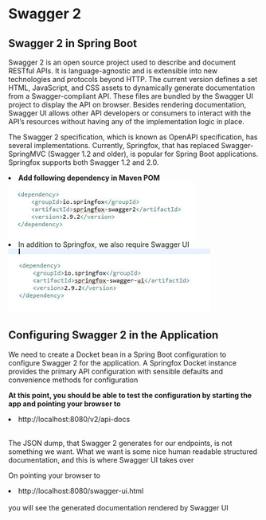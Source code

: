 # Swagger 2

<h2>Swagger 2 in Spring Boot</h2>

Swagger 2 is an open source project used to describe and document RESTful APIs. It is language-agnostic and is extensible into new technologies and protocols beyond HTTP. The current version defines a set HTML, JavaScript, and CSS assets to dynamically generate documentation from a Swagger-compliant API. These files are bundled by the Swagger UI project to display the API on browser. Besides rendering documentation, Swagger UI allows other API developers or consumers to interact with the API’s resources without having any of the implementation logic in place.

The Swagger 2 specification, which is known as OpenAPI specification, has several implementations. Currently, Springfox, that has replaced Swagger-SpringMVC (Swagger 1.2 and older), is popular for Spring Boot applications. Springfox supports both Swagger 1.2 and 2.0.

<li>
<strong>Add following dependency in Maven POM</strong>
<img src="https://github.com/ShahbazHaroon/Swagger-2/blob/master/springfox.JPG" alt="springfox">
</li>

<li>
In addition to Springfox, we also require Swagger UI
<img src="https://github.com/ShahbazHaroon/Swagger-2/blob/master/Swagger-UI.JPG" alt="swaggerUI">
</li>

<h2>Configuring Swagger 2 in the Application</h2>

We need to create a Docket bean in a Spring Boot configuration to configure Swagger 2 for the application. A Springfox Docket instance provides the primary API configuration with sensible defaults and convenience methods for configuration

<strong>At this point, you should be able to test the configuration by starting the app and pointing your browser to</strong>

<li>http://localhost:8080/v2/api-docs</li>
<br/>

<p>The JSON dump, that Swagger 2 generates for our endpoints, is not something we want.
What we want is some nice human readable structured documentation, and this is where Swagger UI takes over</p>

On pointing your browser to
<li>http://localhost:8080/swagger-ui.html</li>
<br/>
you will see the generated documentation rendered by Swagger UI
